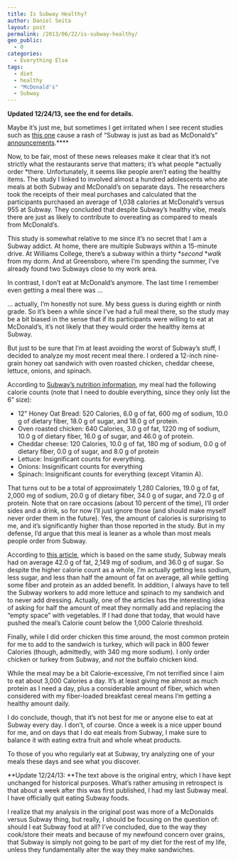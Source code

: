 ```yaml
---
title: Is Subway Healthy?
author: Daniel Seita
layout: post
permalink: /2013/06/22/is-subway-healthy/
geo_public:
  - 0
categories:
  - Everything Else
tags:
  - diet
  - healthy
  - "McDonald's"
  - Subway
---
```

**Updated 12/24/13, see the end for details.**

Maybe it&#8217;s just me, but sometimes I get irritated when I see recent studies such as [this one][1] cause a rash of &#8220;Subway is just as bad as McDonald&#8217;s&#8221; [announcements][2].****

Now, to be fair, most of these news releases make it clear that it&#8217;s not strictly what the restaurants serve that matters; it&#8217;s what people *actually order *there. Unfortunately, it seems like people aren&#8217;t eating the healthy items. The study I linked to involved almost a hundred adolescents who ate meals at both Subway and McDonald&#8217;s on separate days. The researchers took the receipts of their meal purchases and calculated that the participants purchased an average of 1,038 calories at McDonald&#8217;s versus 955 at Subway. They concluded that despite Subway&#8217;s healthy vibe, meals there are just as likely to contribute to overeating as compared to meals from McDonald&#8217;s.

<!--more-->

This study is somewhat relative to me since it&#8217;s no secret that I am a Subway addict. At home, there are multiple Subways within a 15-minute drive. At Williams College, there&#8217;s a subway within a thirty **second* **walk* from my dorm. And at Greensboro, where I&#8217;m spending the summer, I&#8217;ve already found two Subways close to my work area.

In contrast, I don&#8217;t eat at McDonald&#8217;s anymore. The last time I remember even getting a meal there was &#8230;

&#8230; actually, I&#8217;m honestly not sure. My bess guess is during eighth or ninth grade. So it&#8217;s been a while since I&#8217;ve had a full meal there, so the study may be a bit biased in the sense that if its participants were willing to eat at McDonald&#8217;s, it&#8217;s not likely that they would order the healthy items at Subway.

But just to be sure that I&#8217;m at least avoiding the worst of Subway&#8217;s stuff, I decided to analyze my most recent meal there. I ordered a 12-inch nine-grain honey oat sandwich with oven roasted chicken, cheddar cheese, lettuce, onions, and spinach.

According to [Subway&#8217;s nutrition information][3], my meal had the following calorie counts (note that I need to double everything, since they only list the 6&#8221; size):

  * 12&#8221; Honey Oat Bread: 520 Calories, 6.0 g of fat, 600 mg of sodium, 10.0 g of dietary fiber, 18.0 g of sugar, and 18.0 g of protein.
  * Oven roasted chicken: 640 Calories, 3.0 g of fat, 1220 mg of sodium, 10.0 g of dietary fiber, 16.0 g of sugar, and 46.0 g of protein.
  * Cheddar cheese: 120 Calories, 10.0 g of fat, 180 mg of sodium, 0.0 g of dietary fiber, 0.0 g of sugar, and 8.0 g of protein
  * Lettuce: Insignificant counts for everything.
  * Onions: Insignificant counts for everything
  * Spinach: Insignificant counts for everything (except Vitamin A).

That turns out to be a total of approximately 1,280 Calories, 19.0 g of fat, 2,000 mg of sodium, 20.0 g of dietary fiber, 34.0 g of sugar, and 72.0 g of protein. Note that on rare occasions (about 10 percent of the time), I&#8217;ll order sides and a drink, so for now I&#8217;ll just ignore those (and should make myself never order them in the future). Yes, the amount of calories is surprising to me, and it&#8217;s significantly higher than those reported in the study. But in my defense, I&#8217;d argue that this meal is leaner as a whole than most meals people order from Subway.

According to [this article][4], which is based on the same study, Subway meals had on average 42.0 g of fat, 2,149 mg of sodium, and 36.0 g of sugar. So despite the higher calorie count as a whole, I&#8217;m actually getting less sodium, less sugar, and less than half the amount of fat on average, all while getting some fiber and protein as an added benefit. In addition, I always have to tell the Subway workers to add more lettuce and spinach to my sandwich and to never add dressing. Actually, one of the articles has the interesting idea of asking for half the amount of meat they normally add and replacing the &#8220;empty space&#8221; with vegetables. If I had done that today, that would have pushed the meal&#8217;s Calorie count below the 1,000 Calorie threshold.

Finally, while I did order chicken this time around, the most common protein for me to add to the sandwich is turkey, which will pack in 800 fewer Calories (though, admittedly, with 340 mg more sodium). I only order chicken or turkey from Subway, and *not* the buffalo chicken kind.

While the meal may be a bit Calorie-excessive, I&#8217;m not terrified since I aim to eat about 3,000 Calories a day. It&#8217;s at least giving me almost as much protein as I need a day, plus a considerable amount of fiber, which when considered with my fiber-loaded breakfast cereal means I&#8217;m getting a healthy amount daily.

I do conclude, though, that it&#8217;s not best for me or anyone else to eat at Subway every day. I don&#8217;t, of course. Once a week is a nice upper bound for me, and on days that I do eat meals from Subway, I make sure to balance it with eating extra fruit and whole wheat products.

To those of you who regularly eat at Subway, try analyzing one of your meals these days and see what you discover.

**Update 12/24/13: **The text above is the original entry, which I have kept unchanged for historical purposes. What&#8217;s rather amusing in retrospect is that about a week after this was first published, I had my last Subway meal. I have officially quit eating Subway foods.

I realize that my analysis in the original post was more of a McDonalds versus Subway thing, but really, I should be focusing on the question of: should I eat Subway food at all? I&#8217;ve concluded, due to the way they cook/store their meats and because of my newfound concern over grains, that Subway is simply not going to be part of my diet for the rest of my life, unless they fundamentally alter the way they make sandwiches.

 [1]: http://www.ncbi.nlm.nih.gov/pubmed/23660412
 [2]: http://news.yahoo.com/breaking-subway-just-unhealthy-mcdonald-185710202.html
 [3]: http://www.subway.com/nutrition/nutritionlist.aspx
 [4]: http://www.rwjf.org/en/about-rwjf/newsroom/newsroom-content/2013/05/is-subway-healthier-than-mcdonalds-.html